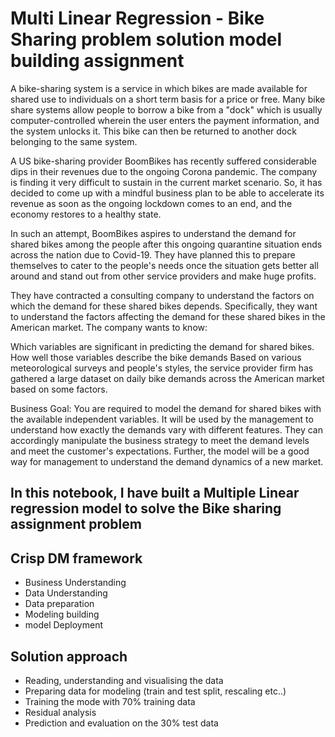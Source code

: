 # Multi Linear Regression - Bike Sharing problem solution model building assignment
A bike-sharing system is a service in which bikes are made available for shared use to individuals on a 
short term basis for a price or free. Many bike share systems allow people to borrow a bike from a "dock" 
which is usually computer-controlled wherein the user enters the payment information, and the system 
unlocks it. This bike can then be returned to another dock belonging to the same system.


A US bike-sharing provider BoomBikes has recently suffered considerable dips in their revenues due to 
the ongoing Corona pandemic. The company is finding it very difficult to sustain in the current 
market scenario. So, it has decided to come up with a mindful business plan to be able to accelerate 
its revenue as soon as the ongoing lockdown comes to an end, and the economy restores to a healthy state. 


In such an attempt, BoomBikes aspires to understand the demand for shared bikes among the people 
after this ongoing quarantine situation ends across the nation due to Covid-19. They have planned 
this to prepare themselves to cater to the people's needs once the situation gets better all around and 
stand out from other service providers and make huge profits.


They have contracted a consulting company to understand the factors on which the demand for these 
shared bikes depends. Specifically, they want to understand the factors affecting the demand for these 
shared bikes in the American market. The company wants to know:

Which variables are significant in predicting the demand for shared bikes.
How well those variables describe the bike demands
Based on various meteorological surveys and people's styles, the service provider firm has gathered a 
large dataset on daily bike demands across the American market based on some factors. 


Business Goal:
You are required to model the demand for shared bikes with the available independent variables. It will 
be used by the management to understand how exactly the demands vary with different features. They can 
accordingly manipulate the business strategy to meet the demand levels and meet the customer's 
expectations. Further, the model will be a good way for management to understand the demand dynamics 
of a new market. 


## In this notebook, I have built a Multiple Linear regression model to solve the Bike sharing assignment problem

## Crisp DM framework
* Business Understanding
* Data Understanding
* Data preparation
* Modeling building
* model Deployment

## Solution approach
* Reading, understanding and visualising the data
* Preparing data for modeling (train and test split, rescaling etc..)
* Training the mode with 70% training data
* Residual analysis
* Prediction and evaluation on the 30% test data
